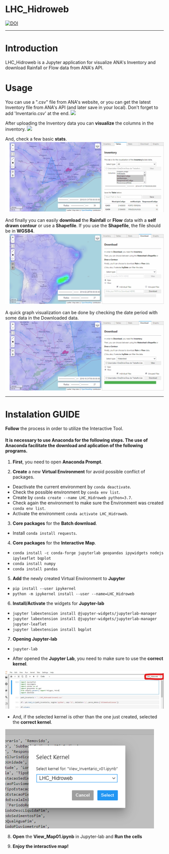 # LHC_Hidroweb

[![DOI](https://zenodo.org/badge/245466190.svg)](https://zenodo.org/badge/latestdoi/245466190)

---------------------
# Introduction

LHC_Hidroweb is a Jupyter application for visualize ANA's Inventory and download Rainfall or Flow data from ANA's API.

# Usage

You can use a ".csv" file from ANA's website, or you can get the latest Inventory file from ANA's API (and later save in your local). Don't forget to add 'Inventario.csv' at the end.
![](https://github.com/alexnaoki/LHC_Hidroweb/blob/master/gifs/inventario01_v2.gif)

After uploading the Inventory data you can **visualize** the columns in the inventory.
![](https://github.com/alexnaoki/LHC_Hidroweb/blob/master/gifs/tables01_v2.gif)

And, check a few basic **stats**.
![](https://github.com/alexnaoki/LHC_Hidroweb/blob/master/gifs/stats01_v2.gif)

And finally you can easily **download** the **Rainfall** or **Flow** data with a **self drawn contour** or use a **Shapefile**. If you use the **Shapefile**, the file should be in **WGS84**.
![](https://github.com/alexnaoki/LHC_Hidroweb/blob/master/gifs/download01_v2.gif)

A quick graph visualization can be done by checking the date period with some data in the Downloaded data.
![](https://github.com/alexnaoki/LHC_Hidroweb/blob/master/gifs/graphs01_v2.gif)

--------------------------------------

# Instalation GUIDE
**Follow** the process in order to utilize the Interactive Tool.

#### It is **necessary** to use Anaconda for the following steps. The use of Anaconda facilitate the download and aplication of the following programs.

1. **First**, you need to open **Anaconda Prompt**.

2. **Create** a new **Virtual Environment** for avoid possible conflict of packages.
  - Deactivate the current environment by `conda deactivate`.
  - Check the possible environment by `conda env list`.
  - Create by `conda create --name LHC_Hidroweb python=3.7`.
  - Check again the environment to make sure the Environment was created `conda env list`.
  - Activate the environment `conda activate LHC_Hidroweb`.


3. **Core packages** for the **Batch download**.
  - Install `conda install requests`.
  
4. **Core packages** for the **Interactive Map**.
  - `conda install -c conda-forge jupyterlab geopandas ipywidgets nodejs ipyleaflet bqplot`
  - `conda install numpy`
  - `conda install pandas`
  
5. **Add** the newly created Virtual Environment to **Jupyter**
  - `pip install --user ipykernel`
  - `python -m ipykernel install --user --name=LHC_Hidroweb`
  
6. **Install/Activate** the widgets for **Jupyter-lab**
  - `jupyter labextension install @jupyter-widgets/jupyterlab-manager`
  - `jupyter labextension install @jupyter-widgets/jupyterlab-manager jupyter-leaflet`
  - `jupyter labextension install bqplot`

7. **Opening Jupyter-lab**
  - `jupyter-lab`
  
  - After opened the **Jupyter Lab**, you need to make sure to use the **correct kernel**.

![alt text](https://github.com/alexnaoki/LHC_Hidroweb/blob/master/imgs/fig03.jpg)

  - And, if the selected kernel is other than the one just created, selected the **correct kernel**.

![alt text](https://github.com/alexnaoki/LHC_Hidroweb/blob/master/imgs/fig02.PNG)

8. **Open** the **View_Map01.ipynb** in Jupyter-lab and **Run the cells**

9. **Enjoy the interactive map!**

